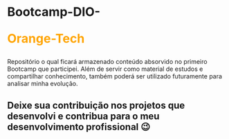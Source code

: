 # Bootcamp-DIO-<p style="color:orange">Orange-Tech</p>

Repositório o qual ficará armazenado conteúdo absorvido no primeiro Bootcamp que participei. Além de servir como material de estudos e compartilhar conhecimento, também poderá ser utilizado futuramente para analisar minha evolução.

## Deixe sua contribuição nos projetos que desenvolvi e contribua para o meu desenvolvimento profissional :wink:

